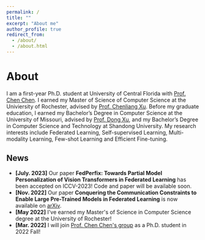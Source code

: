 ```yaml
---
permalink: /
title: ""
excerpt: "About me"
author_profile: true
redirect_from: 
  - /about/
  - /about.html
---
```

# <i class="fa fa-book fa-fw"></i>  About #

I am a first-year Ph.D. student at University of Central Florida with [Prof. Chen Chen](https://www.crcv.ucf.edu/chenchen/). I earned my Master of Science of Computer Science at the Univiersity of Rochester, advised by [Prof. Chenliang Xu](https://www.cs.rochester.edu/~cxu22/). Before my graduate education, I earned my Bachelor’s Degree in Computer Science at the University of Missouri, advised by [Prof. Dong Xu](http://digbio.missouri.edu/), and my Bachelor’s Degree in Computer Science and Technology at Shandong University. My research interests include Federated Learning, Self-supervised Learning, Multi-modality Learning, Few-shot Learning and Efficient Fine-tuning.

## <i class="fa fa-fw fa-rss "></i> News ##

<ul style="width: auto; height: 300px; overflow: auto">

  <li> <b> [July. 2023]</b> Our paper <b>FedPerfix: Towards Partial Model Personalization of Vision Transformers in Federated Learning</b> has been accepted on ICCV-2023! Code and paper will be available soon.</li>

  <li> <b> [Nov. 2022]</b> Our paper <b>Conquering the Communication Constraints to Enable Large Pre-Trained Models in Federated Learning</b> is now available on <a href="https://arxiv.org/abs/2210.01708"> arXiv</a>. </li>

  <li> <b>[May 2022]</b> I've earned my Master's of Science in Computer Science degree at the University of Rochester!</li> 
  
  <li> <b>[Mar. 2022]</b> I will join <a href="https://www.crcv.ucf.edu/chenchen/">Prof. Chen Chen's group</a> as a Ph.D. student in 2022 Fall!</li>

</ul>

<script type="text/javascript" id="clustrmaps" src="//clustrmaps.com/map_v2.js?d=Ow01XdCgugr-Uj3fr41EfZ2PQbE9AzgMZC4cJxGEQ8g&cl=ffffff&w=a"></script>
